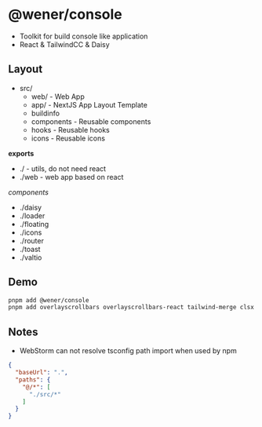 # @wener/console

- Toolkit for build console like application
- React & TailwindCC & Daisy

## Layout

- src/
  - web/ - Web App
  - app/ - NextJS App Layout Template
  - buildinfo
  - components - Reusable components
  - hooks - Reusable hooks
  - icons - Reusable icons


**exports**

- ./ - utils, do not need react
- ./web - web app based on react

*components*

- ./daisy
- ./loader
- ./floating
- ./icons
- ./router
- ./toast
- ./valtio

## Demo

```bash
pnpm add @wener/console
pnpm add overlayscrollbars overlayscrollbars-react tailwind-merge clsx
```

## Notes

- WebStorm can not resolve tsconfig path import when used by npm

```json
{
  "baseUrl": ".",
  "paths": {
    "@/*": [
      "./src/*"
    ]
  }
}
```
